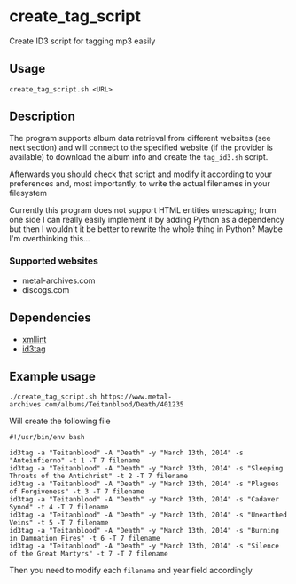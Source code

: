 
# create_tag_script

Create ID3 script for tagging mp3 easily

## Usage

```create_tag_script.sh <URL>```

## Description

The program supports album data retrieval from different websites (see next
section) and will connect to the specified website (if the provider is
available) to download the album info and create the ```tag_id3.sh``` script.

Afterwards you should check that script and modify it according to your
preferences and, most importantly, to write the actual filenames in your
filesystem

Currently this program does not support HTML entities unescaping; from one side
I can really easily implement it by adding Python as a dependency but then I
wouldn't it be better to rewrite the whole thing in Python? Maybe I'm
overthinking this...

### Supported websites

* metal-archives.com
* discogs.com

## Dependencies

* [xmllint](https://linux.die.net/man/1/xmllint)
* [id3tag](https://man.archlinux.org/man/id3tag.1.en)

## Example usage

```./create_tag_script.sh https://www.metal-archives.com/albums/Teitanblood/Death/401235```

Will create the following file


    #!/usr/bin/env bash
    
    id3tag -a "Teitanblood" -A "Death" -y "March 13th, 2014" -s "Anteinfierno" -t 1 -T 7 filename
    id3tag -a "Teitanblood" -A "Death" -y "March 13th, 2014" -s "Sleeping Throats of the Antichrist" -t 2 -T 7 filename
    id3tag -a "Teitanblood" -A "Death" -y "March 13th, 2014" -s "Plagues of Forgiveness" -t 3 -T 7 filename
    id3tag -a "Teitanblood" -A "Death" -y "March 13th, 2014" -s "Cadaver Synod" -t 4 -T 7 filename
    id3tag -a "Teitanblood" -A "Death" -y "March 13th, 2014" -s "Unearthed Veins" -t 5 -T 7 filename
    id3tag -a "Teitanblood" -A "Death" -y "March 13th, 2014" -s "Burning in Damnation Fires" -t 6 -T 7 filename
    id3tag -a "Teitanblood" -A "Death" -y "March 13th, 2014" -s "Silence of the Great Martyrs" -t 7 -T 7 filename

Then you need to modify each ```filename``` and year field accordingly

